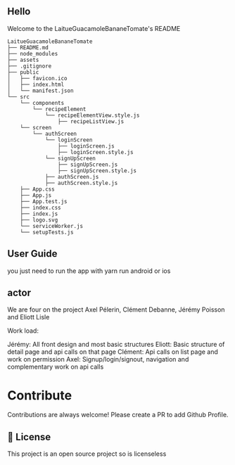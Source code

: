 ## Hello 
Welcome to the LaitueGuacamoleBananeTomate's README


```
LaitueGuacamoleBananeTomate
├── README.md
├── node_modules
├── assets
├── .gitignore
├── public
│   ├── favicon.ico
│   ├── index.html
│   └── manifest.json
└── src
    └── components
        └── recipeElement
            └── recipeElementView.style.js
                ├── recipeListView.js
    └── screen
        └── authScreen 
            └── loginScreen
                ├── loginScreen.js
                ├── loginScreen.style.js  
            └── signUpScreen  
                ├── signUpScreen.js
                ├── signUpScreen.style.js
            ├── authScreen.js
            ├── authScreen.style.js                  
    ├── App.css
    ├── App.js
    ├── App.test.js
    ├── index.css
    ├── index.js
    ├── logo.svg
    └── serviceWorker.js
    └── setupTests.js
```

## User Guide
you just need to run the app with yarn run android or ios 

## actor
We are four on the project Axel Pélerin, Clément Debanne, Jérémy Poisson and Eliott Lisle

Work load:

Jérémy: All front design and most basic structures
Eliott: Basic structure of detail page and api calls on that page
Clément: Api calls on list page and work on permission
Axel: Signup/login/signout, navigation and complementary work on api calls

# Contribute

Contributions are always welcome! Please create a PR to add Github Profile.

## :pencil: License

This project is an open source project so is licenseless
